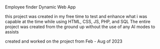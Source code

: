 Employee finder Dynamic Web App

this project was created in my free time to test and enhance what i was capable at the time while using HTML, CSS, JS, PHP, and SQL
The entire project was created from the ground up without the use of any AI modes to assists

created and worked on the project from Feb - Aug of 2023
